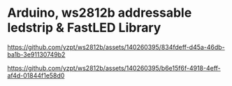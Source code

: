 # Arduino, ws2812b addressable ledstrip & FastLED Library




https://github.com/yzpt/ws2812b/assets/140260395/834fdeff-d45a-46db-ba1b-3e91130749b2



https://github.com/yzpt/ws2812b/assets/140260395/b6e15f6f-4918-4eff-af4d-01844f1e58d0

